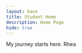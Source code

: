 ```yaml
---
layout: base
title: Student Home 
description: Home Page
hide: true
---
```


My journey starts here. Rhea 
